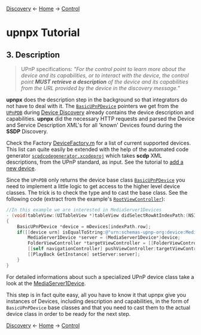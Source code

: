 [Discovery](discovery.md) ← [Home](../) → [Control](control.md)

# upnpx Tutorial
## 3. Description

> UPnP specifications: _"For the control point to learn more about the device and its capabilities, or to interact with the device, the control point **MUST retrieve a description** of the device and its capabilities from the URL provided by the device in the discovery message."_

**upnpx** does the description step in the background so that integrators do not have to deal with it. 
The [`BasicUPnPDevice`](../../src/api/BasicUPnPDevice.h) pointers we get from the [`UPnPDB`](../../src/api/UPnPDB.h) during [Device Discovery](discovery.md) already contains the device description and capabilities. **upnpx** did the necessary HTTP requests and parsed the Device and Service Description XML's for all 'known' Devices found during the **SSDP** Discovery. 

Check the Factory [DeviceFactory.m](../../src/upnp/DeviceFactory.m) for a list of current supported devices. This list can quite easily be extended with the help of the automated code generator [`scpdcodegenerator.xcodeproj`](../../projects/scpdcodegenerator) which takes **scdp** XML descriptions, from the UPnP standard, as input. See the tutorial to [add a new device](new-device.md).

Since the `UPnPDB` only returns the device base class [`BasicUPnPDevice`](../../src/api/BasicUPnPDevice.h) you need to implement a little logic to get access to the higher level device classes. The trick is to check the type and to cast the base class. See the following code (extract from the example's [`RootViewController`](../../projects/xcode7/upnpxdemo/upnpxdemo/RootViewController.m#L89-L97)):

```Objective-C
//In this example we are interested in MediaServer1Devices
- (void)tableView:(UITableView *)tableView didSelectRowAtIndexPath:(NSIndexPath *)indexPath
{
    BasicUPnPDevice *device = mDevices[indexPath.row];
    if([[device urn] isEqualToString:@"urn:schemas-upnp-org:device:MediaServer:1"]){
        MediaServer1Device *server = (MediaServer1Device*)device;        
        FolderViewController *targetViewController = [[FolderViewController alloc] initWithMediaDevice:server andHeader:@"root" andRootId:@"0" ];
        [[self navigationController] pushViewController:targetViewController animated:YES];
        [[PlayBack GetInstance] setServer:server];
    }
}
```

For detailed informations about such a specialized UPnP device class take a look at the [MediaServer1Device](../../src/api/MediaServer1Device.h).

This step is in fact quite easy, all you have to know it that upnpx give you instances of Devices, including description and capabilities, in the form of `BasicUPnPDevice` base classes and that you need to cast them to the actual device class in order to be ready for the next step. 


[Discovery](discovery.md) ← [Home](../) → [Control](control.md)
